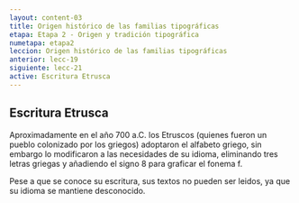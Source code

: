 ```yaml
---
layout: content-03
title: Origen histórico de las familias tipográficas
etapa: Etapa 2 - Origen y tradición tipográfica
numetapa: etapa2
leccion: Origen histórico de las familias tipográficas
anterior: lecc-19
siguiente: lecc-21
active: Escritura Etrusca
---
```


<div class="col-md-4 extracto">

</div>

<div class="col-md-8">

<h2>Escritura Etrusca</h2>

<p>Aproximadamente en el año 700 a.C. los Etruscos (quienes fueron un pueblo colonizado por los griegos) adoptaron el alfabeto griego, sin embargo lo modificaron a las necesidades de su idioma, eliminando tres letras griegas y añadiendo el signo 8 para graficar el fonema f.</p>
<p>Pese a que se conoce su escritura, sus textos no pueden ser leidos, ya que su idioma se mantiene desconocido.</p>

</div>